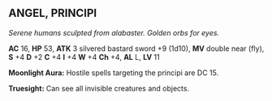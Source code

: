 ## ANGEL, PRINCIPI

_Serene humans sculpted from alabaster. Golden orbs for eyes._

**AC** 16, **HP** 53, **ATK** 3 silvered bastard sword +9 (1d10), **MV** double near (fly), **S** +4 **D** +2 **C** +4 **I** +4 **W** +4 **Ch** +4, **AL** L, **LV** 11

**Moonlight Aura:** Hostile spells targeting the principi are DC 15.

**Truesight:** Can see all invisible creatures and objects.

